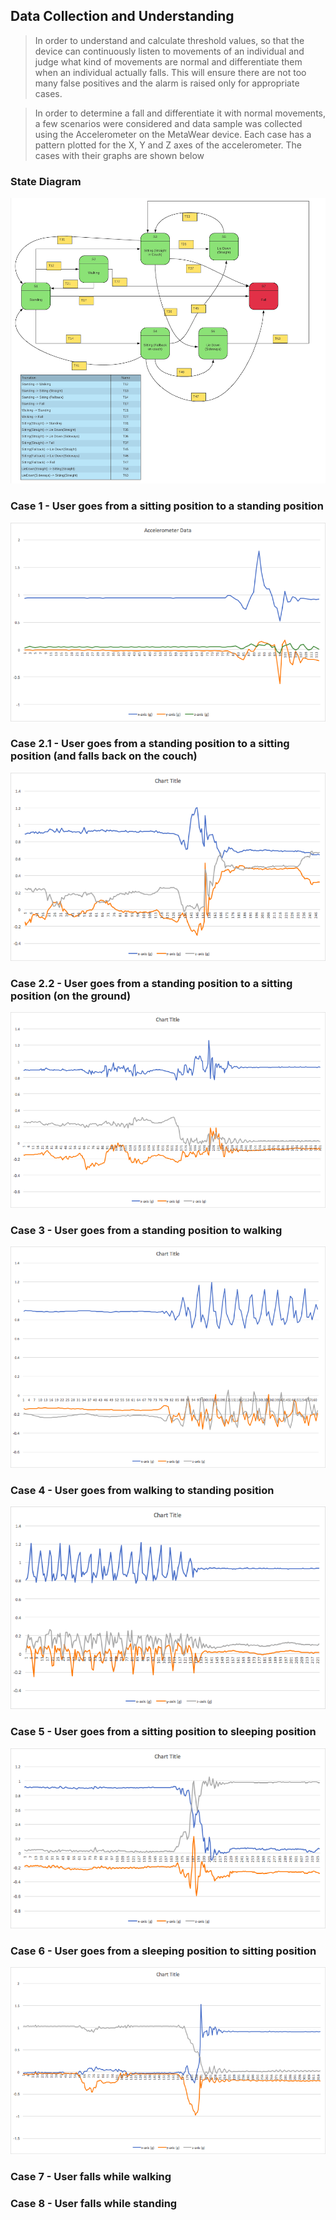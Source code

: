 ## Data Collection and Understanding

> In order to understand and calculate threshold values, so that the device can continuously listen to movements of an individual and judge what kind of movements are normal and differentiate them when an individual actually falls. This will ensure there are not too many false positives and the alarm is raised only for appropriate cases.

> In order to determine a fall and differentiate it with normal movements, a few scenarios were considered and data sample was collected using the Accelerometer on the MetaWear device. Each case has a pattern plotted for the X, Y and Z axes of the accelerometer. The cases with their graphs are shown below

### State Diagram
![Tooltip for visually disabled](https://github.com/Narahari-Sundaragopalan/eGuard/blob/master/data-source/EGuard_State_Diagram.png)

### Case 1 - User goes from a sitting position to a standing position

![Tooltip for visually disabled](https://github.com/Narahari-Sundaragopalan/eGuard/blob/master/data-source/graphs/Case1.png)

### Case 2.1 - User goes from a standing position to a sitting position (and falls back on the couch)

![Tooltip for visually disabled](https://github.com/Narahari-Sundaragopalan/eGuard/blob/master/data-source/graphs/Case2-1.png)

### Case 2.2 - User goes from a standing position to a sitting position (on the ground)

![Tooltip for visually disabled](https://github.com/Narahari-Sundaragopalan/eGuard/blob/master/data-source/graphs/Case2-2.png)

### Case 3 - User goes from a standing position to walking

![Tooltip for visually disabled](https://github.com/Narahari-Sundaragopalan/eGuard/blob/master/data-source/graphs/Case3.png)

### Case 4 - User goes from walking to standing position

![Tooltip for visually disabled](https://github.com/Narahari-Sundaragopalan/eGuard/blob/master/data-source/graphs/Case4.png)

### Case 5 - User goes from a sitting position to sleeping position

![Tooltip for visually disabled](https://github.com/Narahari-Sundaragopalan/eGuard/blob/master/data-source/graphs/Case5.png)

### Case 6 - User goes from a sleeping position to sitting position

![Tooltip for visually disabled](https://github.com/Narahari-Sundaragopalan/eGuard/blob/master/data-source/graphs/Case6.png)

### Case 7 - User falls while walking

### Case 8 - User falls while standing
